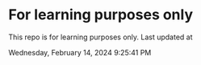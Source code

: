 # For learning purposes only
This repo is for learning purposes only.
Last updated at

Wednesday, February 14, 2024 9:25:41 PM

